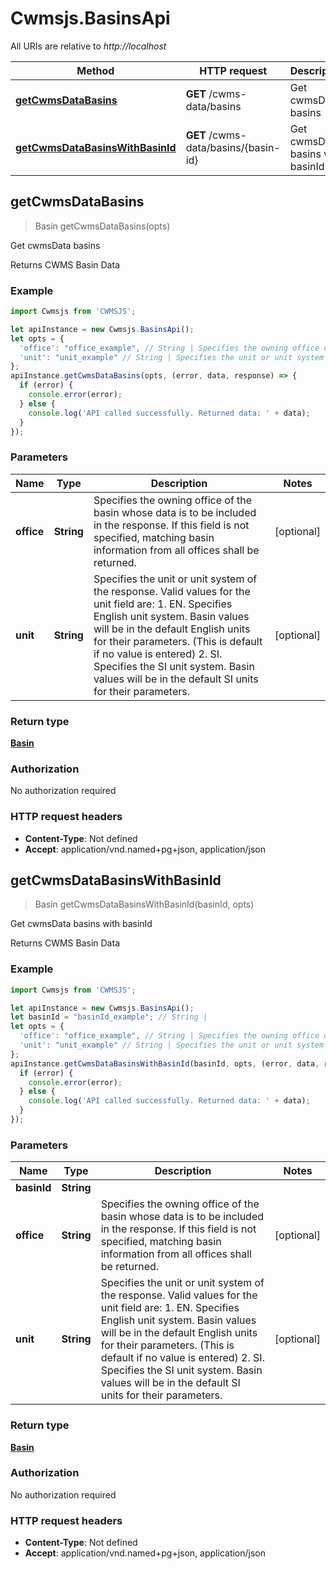 # Cwmsjs.BasinsApi

All URIs are relative to *http://localhost*

Method | HTTP request | Description
------------- | ------------- | -------------
[**getCwmsDataBasins**](BasinsApi.md#getCwmsDataBasins) | **GET** /cwms-data/basins | Get cwmsData basins
[**getCwmsDataBasinsWithBasinId**](BasinsApi.md#getCwmsDataBasinsWithBasinId) | **GET** /cwms-data/basins/{basin-id} | Get cwmsData basins with basinId



## getCwmsDataBasins

> Basin getCwmsDataBasins(opts)

Get cwmsData basins

Returns CWMS Basin Data

### Example

```javascript
import Cwmsjs from 'CWMSJS';

let apiInstance = new Cwmsjs.BasinsApi();
let opts = {
  'office': "office_example", // String | Specifies the owning office of the basin whose data is to be included in the response. If this field is not specified, matching basin information from all offices shall be returned.
  'unit': "unit_example" // String | Specifies the unit or unit system of the response. Valid values for the unit field are:   1. EN.   Specifies English unit system. Basin values will be in the default English units for their parameters. (This is default if no value is entered)  2. SI.   Specifies the SI unit system. Basin values will be in the default SI units for their parameters.
};
apiInstance.getCwmsDataBasins(opts, (error, data, response) => {
  if (error) {
    console.error(error);
  } else {
    console.log('API called successfully. Returned data: ' + data);
  }
});
```

### Parameters


Name | Type | Description  | Notes
------------- | ------------- | ------------- | -------------
 **office** | **String**| Specifies the owning office of the basin whose data is to be included in the response. If this field is not specified, matching basin information from all offices shall be returned. | [optional] 
 **unit** | **String**| Specifies the unit or unit system of the response. Valid values for the unit field are:   1. EN.   Specifies English unit system. Basin values will be in the default English units for their parameters. (This is default if no value is entered)  2. SI.   Specifies the SI unit system. Basin values will be in the default SI units for their parameters. | [optional] 

### Return type

[**Basin**](Basin.md)

### Authorization

No authorization required

### HTTP request headers

- **Content-Type**: Not defined
- **Accept**: application/vnd.named+pg+json, application/json


## getCwmsDataBasinsWithBasinId

> Basin getCwmsDataBasinsWithBasinId(basinId, opts)

Get cwmsData basins with basinId

Returns CWMS Basin Data

### Example

```javascript
import Cwmsjs from 'CWMSJS';

let apiInstance = new Cwmsjs.BasinsApi();
let basinId = "basinId_example"; // String | 
let opts = {
  'office': "office_example", // String | Specifies the owning office of the basin whose data is to be included in the response. If this field is not specified, matching basin information from all offices shall be returned.
  'unit': "unit_example" // String | Specifies the unit or unit system of the response. Valid values for the unit field are:   1. EN.   Specifies English unit system. Basin values will be in the default English units for their parameters. (This is default if no value is entered)  2. SI.   Specifies the SI unit system. Basin values will be in the default SI units for their parameters.
};
apiInstance.getCwmsDataBasinsWithBasinId(basinId, opts, (error, data, response) => {
  if (error) {
    console.error(error);
  } else {
    console.log('API called successfully. Returned data: ' + data);
  }
});
```

### Parameters


Name | Type | Description  | Notes
------------- | ------------- | ------------- | -------------
 **basinId** | **String**|  | 
 **office** | **String**| Specifies the owning office of the basin whose data is to be included in the response. If this field is not specified, matching basin information from all offices shall be returned. | [optional] 
 **unit** | **String**| Specifies the unit or unit system of the response. Valid values for the unit field are:   1. EN.   Specifies English unit system. Basin values will be in the default English units for their parameters. (This is default if no value is entered)  2. SI.   Specifies the SI unit system. Basin values will be in the default SI units for their parameters. | [optional] 

### Return type

[**Basin**](Basin.md)

### Authorization

No authorization required

### HTTP request headers

- **Content-Type**: Not defined
- **Accept**: application/vnd.named+pg+json, application/json

